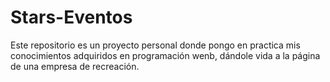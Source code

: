# Stars-Eventos
Este repositorio es un proyecto personal donde pongo en practica mis conocimientos adquiridos en programación wenb, dándole vida a  la página de una empresa de recreación.
